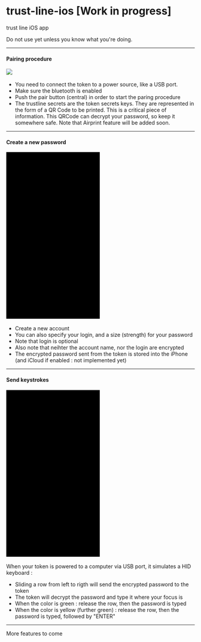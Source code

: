 # trust-line-ios [Work in progress]
trust line iOS app

Do not use yet unless you know what you're doing.


------------------

#### Pairing procedure

![](https://github.com/amoriello/trust-line-ios/raw/develop/demos/demo_pairing.gif)

- You need to connect the token to a power source, like a USB port.
- Make sure the bluetooth is enabled
- Push the pair button (central) in order to start the paring procedure
- The trustline secrets are the token secrets keys. They are represented in the form of a QR Code to be printed.
This is a critical piece of information. This QRCode can decrypt your password, so keep it somewhere safe. Note that Airprint feature will be added soon.

------------------

#### Create a new password

![](https://github.com/amoriello/trust-line-ios/raw/develop/demos/demo_create_password.gif)

- Create a new account
- You can also specify your login, and a size (strength) for your password
- Note that login is optional
- Also note that neihter the account name, nor the login are encrypted
- The encrypted password sent from the token is stored into the iPhone (and iCloud if enabled : not implemented yet)

------------------
#### Send keystrokes

![](https://github.com/amoriello/trust-line-ios/raw/develop/demos/demo_keyboard.gif)

When your token is powered to a computer via USB port, it simulates a HID keyboard :
- Sliding a row from left to rigth will send the encrypted password to the token
- The token will decrypt the password and type it where your focus is
- When the color is green : release the row, then the password is typed
- When the color is yellow (further green) : release the row, then the password is typed, followed by "ENTER"


------------------

More features to come
